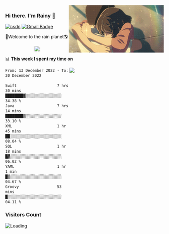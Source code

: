 <img  align='right' height="150" src="https://github.com/LikeRainDay/LikeRainDay/blob/master/pic/img_rain_1.gif?raw=true">



### Hi there. I'm Rainy :lemon:

[![csdn](https://img.shields.io/badge/-csdn-c14438?style=flat-square&logo=c&logoColor=white)](https://blog.csdn.net/qq_15807167)
[![Gmail Badge](https://img.shields.io/badge/-gmail-c14438?style=flat-square&logo=Gmail&logoColor=white&link=mailto:houshuai0816@gmail.com)](mailto:houshuai0816@gmail.com)

🚀Welcome to the rain planet🌎

<center>
<img align='center'  src="https://source.unsplash.com/random/1200x600">
</center>

📊 **This week I spent my time on**

<img align='right'   width="300" src="https://github-readme-stats.vercel.app/api?username=LikeRainDay&show_icons=true&title_color=fff&icon_color=79ff97&text_color=9f9f9f&bg_color=151515&count_private=true">

<!--START_SECTION:waka-->

```text
From: 13 December 2022 - To: 20 December 2022

Swift                  7 hrs 30 mins   ████████▓░░░░░░░░░░░░░░░░   34.38 %
Java                   7 hrs 14 mins   ████████▒░░░░░░░░░░░░░░░░   33.10 %
XML                    1 hr 45 mins    ██░░░░░░░░░░░░░░░░░░░░░░░   08.04 %
SQL                    1 hr 18 mins    █▓░░░░░░░░░░░░░░░░░░░░░░░   06.02 %
YAML                   1 hr 1 min      █▒░░░░░░░░░░░░░░░░░░░░░░░   04.67 %
Groovy                 53 mins         █░░░░░░░░░░░░░░░░░░░░░░░░   04.11 %
```

<!--END_SECTION:waka-->

### Visitors Count
<img align="left" src = "https://profile-counter.glitch.me/LikeRainDay/count.svg" alt ="Loading">
